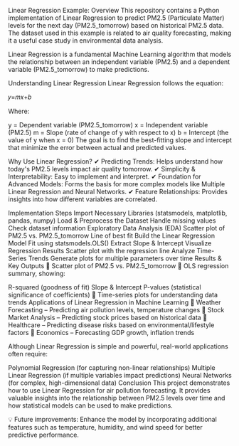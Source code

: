 Linear Regression Example:
Overview
This repository contains a Python implementation of Linear Regression to predict PM2.5 (Particulate Matter) levels for the next day (PM2.5_tomorrow) based on historical PM2.5 data. The dataset used in this example is related to air quality forecasting, making it a useful case study in environmental data analysis.

Linear Regression is a fundamental Machine Learning algorithm that models the relationship between an independent variable (PM2.5) and a dependent variable (PM2.5_tomorrow) to make predictions.

Understanding Linear Regression
Linear Regression follows the equation:

𝑦=𝑚𝑥+𝑏

Where:

y = Dependent variable (PM2.5_tomorrow)
x = Independent variable (PM2.5)
m = Slope (rate of change of y with respect to x)
b = Intercept (the value of y when x = 0)
The goal is to find the best-fitting slope and intercept that minimize the error between actual and predicted values.

Why Use Linear Regression?
✔ Predicting Trends: Helps understand how today's PM2.5 levels impact air quality tomorrow.
✔ Simplicity & Interpretability: Easy to implement and interpret.
✔ Foundation for Advanced Models: Forms the basis for more complex models like Multiple Linear Regression and Neural Networks.
✔ Feature Relationships: Provides insights into how different variables are correlated.

Implementation Steps
Import Necessary Libraries (statsmodels, matplotlib, pandas, numpy)
Load & Preprocess the Dataset
Handle missing values
Check dataset information
Exploratory Data Analysis (EDA)
Scatter plot of PM2.5 vs. PM2.5_tomorrow
Line of best fit
Build the Linear Regression Model
Fit using statsmodels.OLS()
Extract Slope & Intercept
Visualize Regression Results
Scatter plot with the regression line
Analyze Time-Series Trends
Generate plots for multiple parameters over time
Results & Key Outputs
🔹 Scatter plot of PM2.5 vs. PM2.5_tomorrow
🔹 OLS regression summary, showing:

R-squared (goodness of fit)
Slope & Intercept
P-values (statistical significance of coefficients)
🔹 Time-series plots for understanding data trends
Applications of Linear Regression in Machine Learning
📌 Weather Forecasting – Predicting air pollution levels, temperature changes
📌 Stock Market Analysis – Predicting stock prices based on historical data
📌 Healthcare – Predicting disease risks based on environmental/lifestyle factors
📌 Economics – Forecasting GDP growth, inflation trends

Although Linear Regression is simple and powerful, real-world applications often require:

Polynomial Regression (for capturing non-linear relationships)
Multiple Linear Regression (if multiple variables impact predictions)
Neural Networks (for complex, high-dimensional data)
Conclusion
This project demonstrates how to use Linear Regression for air pollution forecasting. It provides valuable insights into the relationship between PM2.5 levels over time and how statistical models can be used to make predictions.

💡 Future improvements: Enhance the model by incorporating additional features such as temperature, humidity, and wind speed for better predictive performance.

